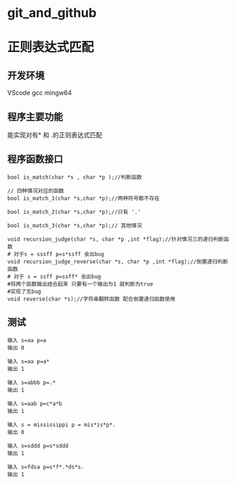 # git_and_github
# 正则表达式匹配

## 开发环境 
VScode 
gcc
mingw64
## 程序主要功能
能实现对有* 和 .的正则表达式匹配
## 程序函数接口
```
bool is_match(char *s , char *p );//判断函数

// 四种情况对应的函数
bool is_match_1(char *s,char *p);//两种符号都不存在

bool is_match_2(char *s,char *p);//只有 '.' 

bool is_match_3(char *s,char *p);// 其他情况

void recursion_judge(char *s, char *p ,int *flag);//针对情况三的递归判断函数 
# 对于s = sssff p=s*ssff 会出bug 
void recursion_judge_reverse(char *s, char *p ,int *flag);//倒置递归判断函数
# 对于 s = ssff p=ssff* 会出bug    
#将两个函数输出结合起来 只要有一个输出为1 就判断为true 
#实现了无bug
void reverse(char *s);//字符串翻转函数 配合倒置递归函数使用 
```
## 测试
```
输入 s=aa p=a
输出 0

输入 s=aa p=a*
输出 1

输入 s=abbb p=.*
输出 1

输入 s=aab p=c*a*b
输出 1

输入 s = mississippi p = mis*is*p*.
输出 0

输入 s=sddd p=s*sddd
输出 1

输入 s=fdsa p=s*f*.*ds*s.
输出 1


```


